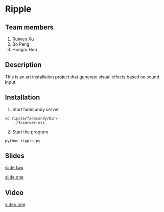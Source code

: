 # Ripple

## Team members
1. Ruiwen Xu
2. Bo Peng
3. Hongru Hou


## Description

This is an art installation project that generate visual effects based on sound input.

## Installation

1. Start fadecandy server
<pre><code>cd ripple/fadecandy/bin/
    ./fcserver-osx
</code></pre>

2. Start the program
<pre><code>python ripple.py
</code></pre>



## Slides

[slide two](https://docs.google.com/presentation/d/167CRWSBB9AY0LubAPCSqf8NnshB4w_PrJf7qprWurYc/edit)

[slide one](https://drive.google.com/a/cca.edu/file/d/0B3UDDh6bzQkMOHNzcWdubEhTV3M/view)


## Video
[video one](https://www.youtube.com/watch?v=FwQGnM2N3e0)

